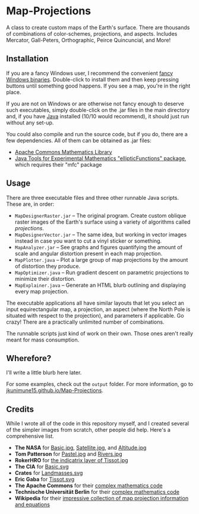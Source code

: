 # Map-Projections
A class to create custom maps of the Earth's surface. There are thousands of combinations of color-schemes, projections, and aspects. Includes Mercator, Gall-Peters, Orthographic, Peirce Quincuncial, and More!

## Installation
If you are a fancy Windows user, I recommend the convenient [fancy Windows binaries](https://github.com/jkunimune15/Map-Projections/releases). Double-click to install them and then keep pressing buttons until something good happens. If you see a map, you're in the right place.

If you are not on Windows or are otherwise not fancy enough to deserve such executables, simply double-click on the .jar files in the main directory and, if you have [Java](https://java.com/en/download/) installed (10/10 would recommend), it should just run without any set-up.

You could also compile and run the source code, but if you do, there are a few dependencies. All of them can be obtained as .jar files:

* [Apache Commons Mathematics Library](http://commons.apache.org/proper/commons-math/download_math.cgi)
* [Java Tools for Experimental Mathematics "ellipticFunctions" package](http://www3.math.tu-berlin.de/jtem/downloads.html), which requires their "mfc" package

## Usage
There are three executable files and three other runnable Java scripts. These are, in order:

* `MapDesignerRaster.jar` &ndash; The original program. Create custom oblique raster images of the Earth's surface using a variety of algorithms called _projections_.  
* `MapDesignerVector.jar` &ndash; The same idea, but working in vector images instead in case you want to cut a vinyl sticker or something.  
* `MapAnalyzer.jar` &ndash; See graphs and figures quantifying the amount of scale and angular distortion present in each map projection.  
* `MapPlotter.java` &ndash; Plot a large group of map projections by the amount of distortion they produce.  
* `MapOptimizer.java` &ndash; Run gradient descent on parametric projections to minimize their distortion.  
* `MapExplainer.java` &ndash; Generate an HTML blurb outlining and displaying every map projection.

The executable applications all have similar layouts that let you select an input equirectangular map, a projection, an aspect (where the North Pole is situated with respect to the projection), and parameters if applicable. Go crazy! There are a practically unlimited number of combinations.

The runnable scripts just kind of work on their own. Those ones aren't really meant for mass consumption.

## Wherefore?
I'll write a little blurb here later.

For some examples, check out the `output` folder. For more information, go to [jkunimune15.github.io/Map-Projections](https://jkunimune15.github.io/Map-Projections).

## Credits
While I wrote all of the code in this repository myself, and I created several of the simpler images from scratch, other people did help. Here's a comprehensive list.
* **The NASA** for [Basic.jpg](https://visibleearth.nasa.gov/view.php?id=57730), [Satellite.jpg](https://visibleearth.nasa.gov/view.php?id=57752), and [Altitude.jpg](https://asterweb.jpl.nasa.gov/gdem.asp)
* **Tom Patterson** for [Pastel.jpg](http://www.shadedrelief.com/natural3/pages/textures.html) and [Rivers.jpg](http://www.shadedrelief.com/natural3/pages/extra.html)
* **RokerHRO** for [the indicatrix layer of Tissot.jpg](https://commons.wikimedia.org/wiki/File:Tissot_10deg.png)
* **The CIA** for [Basic.svg](https://commons.wikimedia.org/wiki/File:BlankMap-World6-Equirectangular.svg)
* **Crates** for [Landmasses.svg](https://commons.wikimedia.org/wiki/File:World_map_blank_without_borders.svg)
* **Eric Gaba** for [Tissot.svg](https://commons.wikimedia.org/wiki/File:Tissot_indicatrix_world_map_equirectangular_proj.svg)
* **The Apache Commons** for their [complex mathematics code](https://commons.apache.org/proper/commons-math/)
* **Technische Universit&auml;t Berlin** for their [complex mathematics code](http://www3.math.tu-berlin.de/jtem/ellipticFunctions/)
* **Wikipedia** for their [impressive collection of map projection information and equations](https://en.wikipedia.org/wiki/List_of_map_projections)
